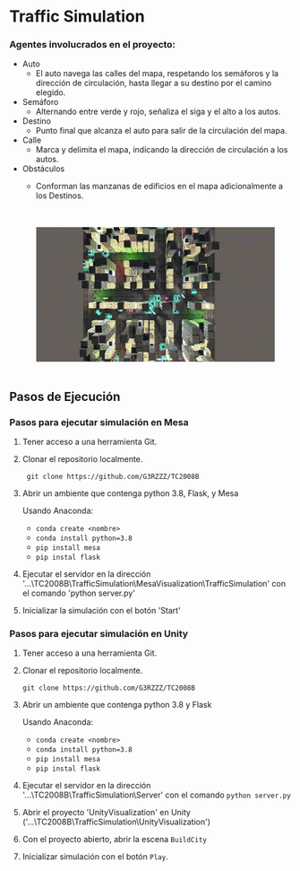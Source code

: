 
# Traffic Simulation

### Agentes involucrados en el proyecto:
-	Auto
    - El auto navega las calles del mapa, respetando los semáforos y la dirección de circulación, hasta llegar a su destino por el camino elegido.
-	Semáforo
    - Alternando entre verde y rojo, señaliza el siga y el alto a los autos.
-	Destino
    - Punto final que alcanza el auto para salir de la circulación del mapa.
-   Calle
    - Marca y delimita el mapa, indicando la dirección de circulación a los autos.
-   Obstáculos
    - Conforman las manzanas de edificios en el mapa adicionalmente a los Destinos.


        <br><br>![alt-text](https://github.com/G3RZZZ/TC2008B/blob/main/Documentation/TrafficGif.gif)<br><br>


## Pasos de Ejecución

### Pasos para ejecutar simulación en Mesa

1. Tener acceso a una herramienta Git.

2. Clonar el repositorio localmente.

        git clone https://github.com/G3RZZZ/TC2008B

3. Abrir un ambiente que contenga python 3.8, Flask, y Mesa
    
    Usando Anaconda:

    - ```conda create <nombre>```
    - ```conda install python=3.8```
    - ```pip install mesa```
    - ```pip instal flask```

4. Ejecutar el servidor en la dirección '...\TC2008B\TrafficSimulation\MesaVisualization\TrafficSimulation' con el comando 'python server.py'

5. Inicializar la simulación con el botón 'Start'

### Pasos para ejecutar simulación en Unity

1.	Tener acceso a una herramienta Git.

2.  Clonar el repositorio localmente.

        git clone https://github.com/G3RZZZ/TC2008B

3. Abrir un ambiente que contenga python 3.8 y Flask

    Usando Anaconda:

    -  ```conda create <nombre>```
    -  ```conda install python=3.8```
    - ```pip install mesa```
    - ```pip instal flask```

4. Ejecutar el servidor en la dirección '...\TC2008B\TrafficSimulation\Server' con el comando ```python server.py```

5. Abrir el proyecto 'UnityVisualization' en Unity ('...\TC2008B\TrafficSimulation\UnityVisualization')

6. Con el proyecto abierto, abrir la escena ```BuildCity```

7. Inicializar simulación con el botón ```Play```.
